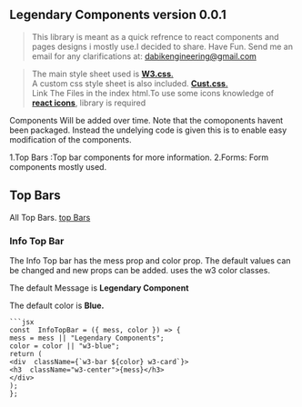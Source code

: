 ## Legendary Components version 0.0.1

> This library is meant as a quick refrence to react components and pages designs i mostly use.I decided to share. Have Fun. Send me an email for any clarifications at: dabikengineering@gmail.com

> The main style sheet used is [**W3.css**.](https://www.w3schools.com/w3css/4/w3.css)  
> A custom css style sheet is also included. [**Cust.css**.](https://www.w3schools.com/w3css/4/w3.css)  
> Link The Files in the index html.To use some icons knowledge of [**react icons**](https://react-icons.github.io/react-icons/), library is required

Components Will be added over time. Note that the comoponents havent been packaged. Instead the undelying code is given this is to enable easy modification of the components.

1.Top Bars :Top bar components for more information.
2.Forms: Form components mostly used.

## Top Bars

All Top Bars. [top Bars](https://github.com/Arthur-codeX/legendary-react-components/blob/main/src/components/TopBars.jsx)

### Info Top Bar

The Info Top bar has the mess prop and color prop. The default values can be changed and new props can be added. uses the w3 color classes.

The default Message is **Legendary Component**

The default color is **Blue.**

````
```jsx
const  InfoTopBar = ({ mess, color }) => {
mess = mess || "Legendary Components";
color = color || "w3-blue";
return (
<div  className={`w3-bar ${color} w3-card`}>
<h3  className="w3-center">{mess}</h3>
</div>
);
};
````

```

```
